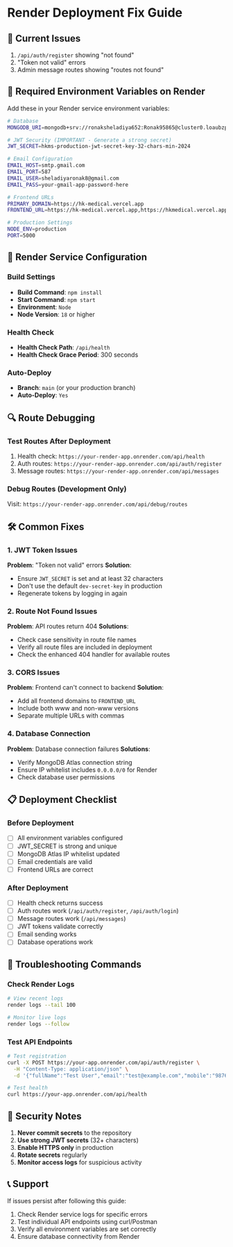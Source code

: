# Render Deployment Fix Guide

## 🚨 Current Issues

1. `/api/auth/register` showing "not found"
2. "Token not valid" errors
3. Admin message routes showing "routes not found"

## 🔧 Required Environment Variables on Render

Add these in your Render service environment variables:

```bash
# Database
MONGODB_URI=mongodb+srv://ronaksheladiya652:Ronak95865@cluster0.loaubzp.mongodb.net/Hare_Krishna_Medical_db?retryWrites=true&w=majority&appName=Cluster0

# JWT Security (IMPORTANT - Generate a strong secret)
JWT_SECRET=hkms-production-jwt-secret-key-32-chars-min-2024

# Email Configuration
EMAIL_HOST=smtp.gmail.com
EMAIL_PORT=587
EMAIL_USER=sheladiyaronak8@gmail.com
EMAIL_PASS=your-gmail-app-password-here

# Frontend URLs
PRIMARY_DOMAIN=https://hk-medical.vercel.app
FRONTEND_URL=https://hk-medical.vercel.app,https://hkmedical.vercel.app,https://harekrishnamedical.vercel.app

# Production Settings
NODE_ENV=production
PORT=5000
```

## 🚀 Render Service Configuration

### Build Settings

- **Build Command**: `npm install`
- **Start Command**: `npm start`
- **Environment**: `Node`
- **Node Version**: `18` or higher

### Health Check

- **Health Check Path**: `/api/health`
- **Health Check Grace Period**: 300 seconds

### Auto-Deploy

- **Branch**: `main` (or your production branch)
- **Auto-Deploy**: `Yes`

## 🔍 Route Debugging

### Test Routes After Deployment

1. Health check: `https://your-render-app.onrender.com/api/health`
2. Auth routes: `https://your-render-app.onrender.com/api/auth/register`
3. Message routes: `https://your-render-app.onrender.com/api/messages`

### Debug Routes (Development Only)

Visit: `https://your-render-app.onrender.com/api/debug/routes`

## 🛠️ Common Fixes

### 1. JWT Token Issues

**Problem**: "Token not valid" errors
**Solution**:

- Ensure `JWT_SECRET` is set and at least 32 characters
- Don't use the default `dev-secret-key` in production
- Regenerate tokens by logging in again

### 2. Route Not Found Issues

**Problem**: API routes return 404
**Solutions**:

- Check case sensitivity in route file names
- Verify all route files are included in deployment
- Check the enhanced 404 handler for available routes

### 3. CORS Issues

**Problem**: Frontend can't connect to backend
**Solution**:

- Add all frontend domains to `FRONTEND_URL`
- Include both www and non-www versions
- Separate multiple URLs with commas

### 4. Database Connection

**Problem**: Database connection failures
**Solutions**:

- Verify MongoDB Atlas connection string
- Ensure IP whitelist includes `0.0.0.0/0` for Render
- Check database user permissions

## 📋 Deployment Checklist

### Before Deployment

- [ ] All environment variables configured
- [ ] JWT_SECRET is strong and unique
- [ ] MongoDB Atlas IP whitelist updated
- [ ] Email credentials are valid
- [ ] Frontend URLs are correct

### After Deployment

- [ ] Health check returns success
- [ ] Auth routes work (`/api/auth/register`, `/api/auth/login`)
- [ ] Message routes work (`/api/messages`)
- [ ] JWT tokens validate correctly
- [ ] Email sending works
- [ ] Database operations work

## 🐛 Troubleshooting Commands

### Check Render Logs

```bash
# View recent logs
render logs --tail 100

# Monitor live logs
render logs --follow
```

### Test API Endpoints

```bash
# Test registration
curl -X POST https://your-app.onrender.com/api/auth/register \
  -H "Content-Type: application/json" \
  -d '{"fullName":"Test User","email":"test@example.com","mobile":"9876543210","password":"TestPass123!"}'

# Test health
curl https://your-app.onrender.com/api/health
```

## 🔐 Security Notes

1. **Never commit secrets** to the repository
2. **Use strong JWT secrets** (32+ characters)
3. **Enable HTTPS only** in production
4. **Rotate secrets** regularly
5. **Monitor access logs** for suspicious activity

## 📞 Support

If issues persist after following this guide:

1. Check Render service logs for specific errors
2. Test individual API endpoints using curl/Postman
3. Verify all environment variables are set correctly
4. Ensure database connectivity from Render
